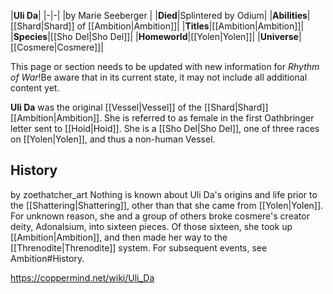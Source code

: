 |**Uli Da**|
|-|-|
|by  Marie Seeberger |
|**Died**|Splintered by Odium|
|**Abilities**|[[Shard\|Shard]] of [[Ambition\|Ambition]]|
|**Titles**|[[Ambition\|Ambition]]|
|**Species**|[[Sho Del\|Sho Del]]|
|**Homeworld**|[[Yolen\|Yolen]]|
|**Universe**|[[Cosmere\|Cosmere]]|

This page or section needs to be updated with new information for *Rhythm of War*!Be aware that in its current state, it may not include all additional content yet.

**Uli Da** was the original [[Vessel\|Vessel]] of the [[Shard\|Shard]] [[Ambition\|Ambition]]. She is referred to as female in the first Oathbringer letter sent to [[Hoid\|Hoid]].
She is a [[Sho Del\|Sho Del]], one of three races on [[Yolen\|Yolen]], and thus a non-human Vessel.

## History
 by  zoethatcher_art Nothing is known about Uli Da's origins and life prior to the [[Shattering\|Shattering]], other than that she came from [[Yolen\|Yolen]]. For unknown reason, she and a group of others broke cosmere's creator deity, Adonalsium, into sixteen pieces. Of those sixteen, she took up [[Ambition\|Ambition]], and then made her way to the [[Threnodite\|Threnodite]] system.
For subsequent events, see Ambition#History.


https://coppermind.net/wiki/Uli_Da